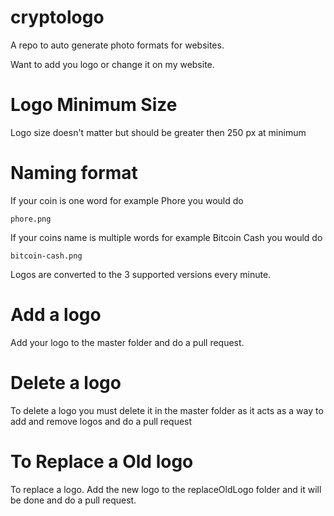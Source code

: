 # cryptologo
A repo to auto generate photo formats for websites.

Want to add you logo or change it on my website.


# Logo Minimum Size

Logo size doesn't matter but should be greater then 250 px at minimum


# Naming format

If your coin is one word for example Phore you would do 
```
phore.png
```
If your coins name is multiple words for example Bitcoin Cash you would do 

```
bitcoin-cash.png
```


Logos are converted to the 3 supported versions every minute.

# Add a logo

Add your logo to the master folder and do a pull request.

# Delete a logo

To delete a logo you must delete it in the master folder as it acts as a way to add and remove logos and do a pull request

# To Replace a Old logo

To replace a logo. Add the new logo to the replaceOldLogo folder and it will be done and do a pull request.
